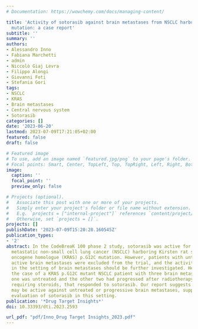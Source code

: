 ```yaml
---
# Documentation: https://wowchemy.com/docs/managing-content/

title: 'Activity of sotorasib against brain metastases from NSCLC harboring KRAS p.G12C
  mutation: a case report'
subtitle: ''
summary: ''
authors:
- Alessandro Inno
- Fabiana Marchetti
- admin
- Niccolò Giaj Levra
- Filippo Alongi
- Giovanni Foti
- Stefania Gori
tags:
- NSCLC
- KRAS
- Brain metastases
- Central nervous system
- Sotorasib
categories: []
date: '2023-06-20'
lastmod: 2023-07-09T17:21:05+02:00
featured: false
draft: false

# Featured image
# To use, add an image named `featured.jpg/png` to your page's folder.
# Focal points: Smart, Center, TopLeft, Top, TopRight, Left, Right, BottomLeft, Bottom, BottomRight.
image:
  caption: ''
  focal_point: ''
  preview_only: false

# Projects (optional).
#   Associate this post with one or more of your projects.
#   Simply enter your project's folder or file name without extension.
#   E.g. `projects = ["internal-project"]` references `content/project/deep-learning/index.md`.
#   Otherwise, set `projects = []`.
projects: []
publishDate: '2023-07-09T15:20:28.160545Z'
publication_types:
- '2'
abstract: In the CodeBreaK 100 phase 2 study, sotorasib was active for patients with
  metastatic non-small cell lung cancer (NSCLC) harboring Kirsten rat sarcoma viral
  oncogene homologue (KRAS) p.G12C mutation. However, patients with untreated and/or
  active brain metastases were excluded from the trial, and the activity of sotorasib
  in the setting of brain metastases should be further investigated. Here we report
  the case of a KRAS p.G12C mutant NSCLC patient with three brain metastases, of whom
  one was untreated and the other two had progressed after radiotherapy with symptoms
  requiring steroids, that responded to sotorasib. Our report suggests that sotorasib
  may be active against untreated or progressive brain metastases, supporting further
  evaluation of sotorasib in this setting.
publication: '*Drug Target Insights*'
doi: 10.33393/dti.2023.2593

url_pdf: "pdf/Inno_Drug Target Insights_2023.pdf"
---
```

